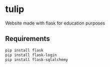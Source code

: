 # tulip
Website made with flask for education purposes

## Requirements

```bash
pip install flask
pip install flask-login
pip install flask-sqlalchemy
```